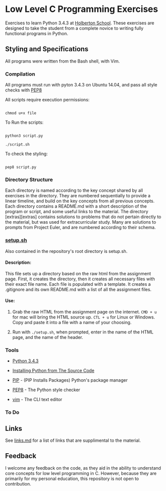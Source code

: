 # Low Level C Programming Exercises

Exercises to learn Python 3.4.3 at [Holberton School](https://holbertonschool.com). These exercises are designed to take the student from a complete novice to writing fully functional programs in Python.

## Styling and Specifications

All programs were written from the Bash shell, with Vim.

### Compilation

All programs must run with pyton 3.4.3 on Ubuntu 14.04, and pass all style checks with [PEP8](https://www.python.org/dev/peps/pep-0008/)

All scripts require execution permissions:

```

chmod u+x file

```

To Run the scripts:

```

python3 script.py

./script.sh

```

To check the styling:

```

pep8 script.py

```

### Directory Structure

Each directory is named according to the key concept shared by all exercises in the directory. They are numbered sequentially to provide a linear timeline, and build on the key concepts from all previous concepts. Each directory contains a README.md with a short description of the program or script, and some useful links to the material. The directory [extras][extras] contains solutions to problems that do not pertain directly to the material, but was used for extracurricular study. Many are solutions to prompts from Project Euler, and are numbered according to their schema.


### [setup.sh](setup.sh)

Also contained in the repository's root directory is setup.sh.


#### Description:

This file sets up a directory based on the raw html from the assignment page. First, it creates the directory, then it creates all necessary files with their exact file name. Each file is populated with a template. It creates a .gitignore and its own README.md with a list of all the assignment files.

#### Use:

1. Grab the raw HTML from the assignment page on the internet. ``CMD + u`` for mac will bring the HTML source up. ``CTL + u`` for Linux or Windows. Copy and paste it into a file with a name of your choosing.

2. Run with ``./setup.sh``, when prompted, enter in the name of the HTML page, and the name of the header.


### Tools

* [Python 3.4.3](https://www.python.org/downloads/release/python-343/)

* [Installing Python from The Source Code](http://www.diveintopython.net/installing_python/source.html)

* [PIP](https://docs.python.org/3.4/installing/) - (PIP Installs Packages) Python's package manager

* [PEP8](https://www.python.org/dev/peps/pep-0008/) - The Python style checker

* [vim](http://www.vim.org/) - The CLI text editor

### To Do


## Links

See [links.md](links.md) for a list of links that are supplimental to the material.

## Feedback

I welcome any feedback on the code, as they aid in the ability to understand core concepts for low level programming in C. However, because they are primarily for my personal education, this repository is not open to contribution.

